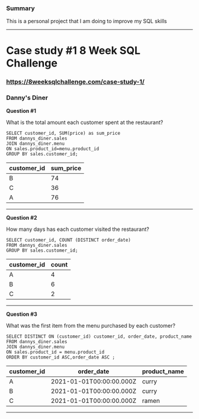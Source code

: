 ### Summary
This is a personal project that I am doing to improve my SQL skills

---

# Case study #1 8 Week SQL Challenge
### https://8weeksqlchallenge.com/case-study-1/
### Danny's Diner

**Question #1** 

What is the total amount each customer spent at the restaurant?

    SELECT customer_id, SUM(price) as sum_price
    FROM dannys_diner.sales 
    JOIN dannys_diner.menu
    ON sales.product_id=menu.product_id
    GROUP BY sales.customer_id;

| customer_id | sum_price |
| ----------- | --------- |
| B           | 74        |
| C           | 36        |
| A           | 76        |

---
**Question #2**

How many days has each customer visited the restaurant?

    SELECT customer_id, COUNT (DISTINCT order_date)
    FROM dannys_diner.sales
    GROUP BY sales.customer_id;

| customer_id | count |
| ----------- | ----- |
| A           | 4     |
| B           | 6     |
| C           | 2     |

---

**Question #3**

What was the first item from the menu purchased by each customer?

    SELECT DISTINCT ON (customer_id) customer_id, order_date, product_name
    FROM dannys_diner.sales
    JOIN dannys_diner.menu
    ON sales.product_id = menu.product_id
    ORDER BY customer_id ASC,order_date ASC ;

| customer_id | order_date               | product_name |
| ----------- | ------------------------ | ------------ |
| A           | 2021-01-01T00:00:00.000Z | curry        |
| B           | 2021-01-01T00:00:00.000Z | curry        |
| C           | 2021-01-01T00:00:00.000Z | ramen        |

---

